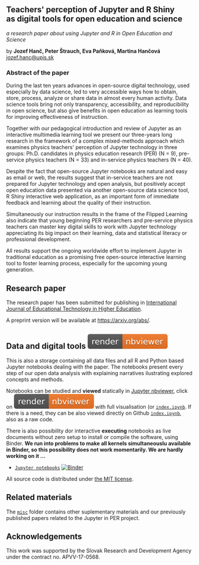 ## Teachers' perception of Jupyter and R Shiny <br/>as digital tools for open education and science 
*a research paper about using Jupyter and R in Open Education and Science*

by **Jozef Hanč, Peter Štrauch, Eva Paňková, Martina Hančová**  
<jozef.hanc@upjs.sk>

### Abstract of the paper

During the last ten years advances in open-source digital technology, used especially by data 
science, led to very accessible ways how to obtain, store, process, analyze or share data in almost 
every human activity. Data science tools bring not only transparency, accessibility, and reproducibility in open science, but also give benefits in open education as learning tools for improving effectiveness of instruction.

Together with our pedagogical introduction and review of Jupyter as an interactive multimedia learning tool we present our three-years long research in the framework of a complex mixed-methods approach which examines physics teachers' perception of Jupyter technology in three groups: Ph.D. candidates in physics education research (PER) (N = 9), pre-service physics teachers (N = 33) and in-service physics teachers (N = 40).

Despite the fact that open-source Jupyter notebooks are natural and easy as email or web, the results suggest that in-service teachers are not prepared for Jupyter technology and open analysis, but positively accept open education data presented via another open-source data science tool, R Shiny interactive web application, as an important form of immediate feedback and learning
about the quality of their instruction. 

Simultaneously our instruction results in the frame of the Flipped Learning also indicate that young beginning PER researchers and pre-service physics teachers can master key digital skills to work with 
Jupyter technology appreciating its big impact on their learning, data and statistical 
literacy or professional development.

All results support the ongoing worldwide effort to implement Jupyter in traditional education as a promising free open-source interactive learning tool to foster learning process, especially for the upcoming young generation.

## Research paper 
The research paper has been submitted for publishing in [International Journal of Educational Technology in Higher Education](https://educationaltechnologyjournal.springeropen.com/).

A preprint version will be available at <https://arxiv.org/abs/>.

## Data and digital tools [![render in nbviewer](misc/nbviewer_badge.svg)](https://nbviewer.jupyter.org/github/JupyterPER/Open-Education-Science/blob/master/index.ipynb)

This is also a storage containing all data files and all R and Python based Jupyter notebooks dealing with the paper.
The notebooks present every step of our open data analysis with explaining narratives ilustrating explored concepts and methods. 

Notebooks can be studied and **viewed** statically in [Jupyter nbviewer](https://nbviewer.jupyter.org/), click on [![render in nbviewer](misc/nbviewer_badge.svg)](https://nbviewer.jupyter.org/github/JupyterPER/Open-Education-Science/blob/master/index.ipynb) with full visualisation (or [`index.ipynb`](https://nbviewer.jupyter.org/github/JupyterPER/Open-Education-Science/blob/master/index.ipynb). If there is a need, they can be also viewed directly on Github [`index.ipynb`](index.ipynb), also as a raw code. 

There is also possibility dor interactive **executing** notebooks as live documents without zero setup to install or compile the software,
using Binder. 
**We run into problems to make all kernels simultaneouslu available in Binder, so this possibility does not work momentarily. We are hardly working on it ...**
* [`Jupyter notebooks`](https://mybinder.org/v2/gh/) [![Binder](https://mybinder.org/badge_logo.svg)](https://mybinder.org/v2/gh/)

All source code is distributed under [the MIT license](https://choosealicense.com/licenses/mit/).

## Related materials

The [`misc`](misc) folder contains other suplementary materials and our previously published papers related to the Jupyter in PER project.

## Acknowledgements

This work was supported by the Slovak Research and Development Agency under the contract no. APVV-17-0568.
